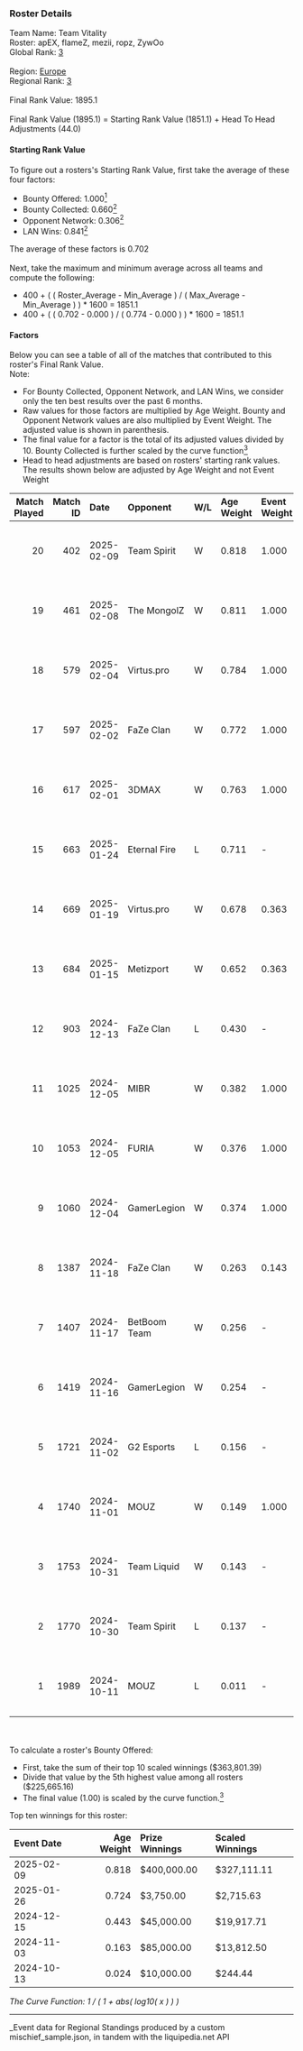 ### Roster Details<br />
Team Name: Team Vitality<br />
Roster: apEX, flameZ, mezii, ropz, ZywOo<br />
Global Rank: [3](../../standings_global_2025_04_07.md)<br />
<br />
Region: [Europe]( ../../standings_europe_2025_04_07.md)<br />
Regional Rank: [3]( ../../standings_europe_2025_04_07.md)<br />
<br />
Final Rank Value:  1895.1<br />
<br />
Final Rank Value (1895.1) = Starting Rank Value (1851.1) + Head To Head Adjustments (44.0)<br />

#### Starting Rank Value<br />
To figure out a rosters's Starting Rank Value, first take the average of these four factors:<br />
- Bounty Offered: 1.000[<sup>1</sup>](#table2)
- Bounty Collected: 0.660[<sup>2</sup>](#table1)
- Opponent Network: 0.306[<sup>2</sup>](#table1)
- LAN Wins: 0.841[<sup>2</sup>](#table1)

The average of these factors is 0.702<br />
<br />
Next, take the maximum and minimum average across all teams and compute the following:<br />
- 400 + ( ( Roster_Average - Min_Average ) / ( Max_Average - Min_Average ) ) * 1600 = 1851.1
- 400 + ( ( 0.702 - 0.000 ) / ( 0.774 - 0.000 ) ) * 1600 = 1851.1


#### Factors<br />
Below you can see a table of all of the matches that contributed to this roster's Final Rank Value.<br />
Note:<br />

- For Bounty Collected, Opponent Network, and LAN Wins, we consider only the ten best results over the past 6 months.
- Raw values for those factors are multiplied by Age Weight. Bounty and Opponent Network values are also multiplied by Event Weight. The adjusted value is shown in parenthesis.
- The final value for a factor is the total of its adjusted values divided by 10. Bounty Collected is further scaled by the curve function[<sup>3</sup>](#curveFunction)
- Head to head adjustments are based on rosters' starting rank values. The results shown below are adjusted by Age Weight and not Event Weight
<span id="table1"></span><br />


| Match Played | Match ID | Date       | Opponent     | W/L | Age Weight | Event Weight | Bounty Collected | Opponent Network | LAN Wins  | H2H Adj. | Roster                            |
| -: | -: | :- | :- | :- | :- | :- | :- | :- | :- | -: | :- |
|           20 |      402 | 2025-02-09 | Team Spirit  | W   | 0.818      | 1.000        | 1.000 (0.818)    | 0.782 (0.639)    | 1 (0.818) |    15.60 | apEX, flameZ, mezii, ropz, ZywOo  |
|           19 |      461 | 2025-02-08 | The MongolZ  | W   | 0.811      | 1.000        | 1.000 (0.811)    | 0.566 (0.459)    | 1 (0.811) |    13.76 | apEX, flameZ, mezii, ropz, ZywOo  |
|           18 |      579 | 2025-02-04 | Virtus.pro   | W   | 0.784      | 1.000        | 0.314 (0.247)    | 0.484 (0.379)    | 1 (0.784) |     4.64 | apEX, flameZ, mezii, ropz, ZywOo  |
|           17 |      597 | 2025-02-02 | FaZe Clan    | W   | 0.772      | 1.000        | 0.792 (0.611)    | 0.563 (0.435)    | 1 (0.772) |    12.92 | apEX, flameZ, mezii, ropz, ZywOo  |
|           16 |      617 | 2025-02-01 | 3DMAX        | W   | 0.763      | 1.000        | 0.278 (0.212)    | 0.517 (0.395)    | 1 (0.763) |     3.09 | apEX, flameZ, mezii, ropz, ZywOo  |
|           15 |      663 | 2025-01-24 | Eternal Fire | L   | 0.711      | -            | -                | -                | -         |   -10.33 | apEX, flameZ, mezii, ropz, ZywOo  |
|           14 |      669 | 2025-01-19 | Virtus.pro   | W   | 0.678      | 0.363        | 0.314 (0.077)    | 0.484 (0.119)    | -         |     3.69 | apEX, flameZ, mezii, ropz, ZywOo  |
|           13 |      684 | 2025-01-15 | Metizport    | W   | 0.652      | 0.363        | -                | 0.473 (0.112)    | -         |     0.11 | apEX, flameZ, mezii, ropz, ZywOo  |
|           12 |      903 | 2024-12-13 | FaZe Clan    | L   | 0.430      | -            | -                | -                | -         |    -6.03 | apEX, flameZ, mezii, Spinx, ZywOo |
|           11 |     1025 | 2024-12-05 | MIBR         | W   | 0.382      | 1.000        | 0.135 (0.051)    | 0.472 (0.180)    | 1 (0.382) |     0.72 | apEX, flameZ, mezii, Spinx, ZywOo |
|           10 |     1053 | 2024-12-05 | FURIA        | W   | 0.376      | 1.000        | -                | 0.370 (0.139)    | 1 (0.376) |     0.53 | apEX, flameZ, mezii, Spinx, ZywOo |
|            9 |     1060 | 2024-12-04 | GamerLegion  | W   | 0.374      | 1.000        | 0.126 (0.047)    | 0.555 (0.208)    | 1 (0.374) |     1.44 | apEX, flameZ, mezii, Spinx, ZywOo |
|            8 |     1387 | 2024-11-18 | FaZe Clan    | W   | 0.263      | 0.143        | 0.792 (0.030)    | -                | 1 (0.263) |     4.77 | apEX, flameZ, mezii, Spinx, ZywOo |
|            7 |     1407 | 2024-11-17 | BetBoom Team | W   | 0.256      | -            | -                | -                | 1 (0.256) |     0.05 | apEX, flameZ, mezii, Spinx, ZywOo |
|            6 |     1419 | 2024-11-16 | GamerLegion  | W   | 0.254      | -            | -                | -                | -         |     1.00 | apEX, flameZ, mezii, Spinx, ZywOo |
|            5 |     1721 | 2024-11-02 | G2 Esports   | L   | 0.156      | -            | -                | -                | -         |    -4.04 | apEX, flameZ, JACKZ, Spinx, ZywOo |
|            4 |     1740 | 2024-11-01 | MOUZ         | W   | 0.149      | 1.000        | 1.000 (0.149)    | -                | -         |     3.27 | apEX, flameZ, JACKZ, Spinx, ZywOo |
|            3 |     1753 | 2024-10-31 | Team Liquid  | W   | 0.143      | -            | -                | -                | -         |     0.36 | apEX, flameZ, JACKZ, Spinx, ZywOo |
|            2 |     1770 | 2024-10-30 | Team Spirit  | L   | 0.137      | -            | -                | -                | -         |    -1.45 | apEX, flameZ, JACKZ, Spinx, ZywOo |
|            1 |     1989 | 2024-10-11 | MOUZ         | L   | 0.011      | -            | -                | -                | -         |    -0.11 | apEX, flameZ, mezii, Spinx, ZywOo |

<br />
<span id="table2"></span><br />
To calculate a roster's Bounty Offered:<br />

- First, take the sum of their top 10 scaled winnings ($363,801.39)
- Divide that value by the 5th highest value among all rosters ($225,665.16)
- The final value (1.00) is scaled by the curve function.[<sup>3</sup>](#curveFunction)

Top ten winnings for this roster:<br />

| Event Date | Age Weight | Prize Winnings | Scaled Winnings |
| :- | -: | :- | :- |
| 2025-02-09 |      0.818 | $400,000.00    | $327,111.11     |
| 2025-01-26 |      0.724 | $3,750.00      | $2,715.63       |
| 2024-12-15 |      0.443 | $45,000.00     | $19,917.71      |
| 2024-11-03 |      0.163 | $85,000.00     | $13,812.50      |
| 2024-10-13 |      0.024 | $10,000.00     | $244.44         |


<span id="curveFunction"></span>_The Curve Function: 1 / ( 1 + abs( log10( x ) ) )_<br />

---
_Event data for Regional Standings produced by a custom mischief_sample.json, in tandem with the liquipedia.net API<br />

